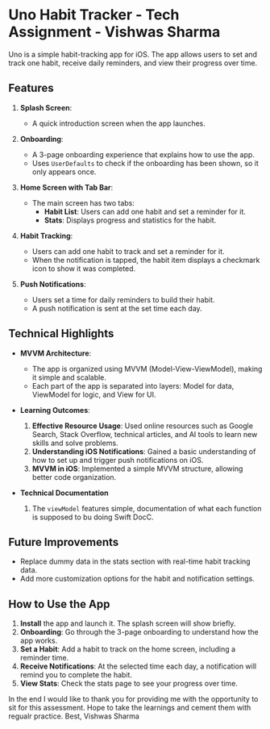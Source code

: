 # Uno Habit Tracker - Tech Assignment - Vishwas Sharma 

Uno is a simple habit-tracking app for iOS. The app allows users to set and track one habit, receive daily reminders, and view their progress over time.

## Features

1. **Splash Screen**: 
   - A quick introduction screen when the app launches.

2. **Onboarding**:
   - A 3-page onboarding experience that explains how to use the app.
   - Uses `UserDefaults` to check if the onboarding has been shown, so it only appears once.

3. **Home Screen with Tab Bar**:
   - The main screen has two tabs:
     - **Habit List**: Users can add one habit and set a reminder for it.
     - **Stats**: Displays progress and statistics for the habit.

4. **Habit Tracking**:
   - Users can add one habit to track and set a reminder for it.
   - When the notification is tapped, the habit item displays a checkmark icon to show it was completed.

5. **Push Notifications**:
   - Users set a time for daily reminders to build their habit.
   - A push notification is sent at the set time each day.

## Technical Highlights

- **MVVM Architecture**:
  - The app is organized using MVVM (Model-View-ViewModel), making it simple and scalable.
  - Each part of the app is separated into layers: Model for data, ViewModel for logic, and View for UI.

- **Learning Outcomes**:
  1. **Effective Resource Usage**: Used online resources such as Google Search, Stack Overflow, technical articles, and AI tools to learn new skills and solve problems.
  2. **Understanding iOS Notifications**: Gained a basic understanding of how to set up and trigger push notifications on iOS.
  3. **MVVM in iOS**: Implemented a simple MVVM structure, allowing better code organization.
 
- **Technical Documentation**
  1. The `viewModel` features simple, documentation of what each function is supposed to bu doing Swift DocC. 

## Future Improvements

- Replace dummy data in the stats section with real-time habit tracking data.
- Add more customization options for the habit and notification settings.

## How to Use the App

1. **Install** the app and launch it. The splash screen will show briefly.
2. **Onboarding**: Go through the 3-page onboarding to understand how the app works.
3. **Set a Habit**: Add a habit to track on the home screen, including a reminder time.
4. **Receive Notifications**: At the selected time each day, a notification will remind you to complete the habit.
5. **View Stats**: Check the stats page to see your progress over time. 

In the end I would like to thank you for providing me with the opportunity to sit for this assessment. Hope to take the learnings and cement them with regualr practice. 
Best, 
Vishwas Sharma

